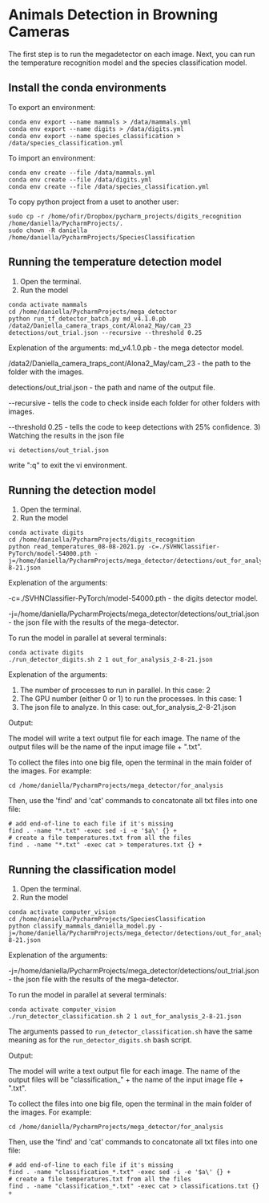 # Animals Detection in Browning Cameras

The first step is to run the megadetector on each image. Next, you can run the temperature recognition model and the species classification model.

## Install the conda environments
To export an environment:
```
conda env export --name mammals > /data/mammals.yml
conda env export --name digits > /data/digits.yml
conda env export --name species_classification > /data/species_classification.yml
```
To import an environment:
```
conda env create --file /data/mammals.yml
conda env create --file /data/digits.yml
conda env create --file /data/species_classification.yml
```
To copy python project from a uset to another user:
```
sudo cp -r /home/ofir/Dropbox/pycharm_projects/digits_recognition /home/daniella/PycharmProjects/.
sudo chown -R daniella /home/daniella/PycharmProjects/SpeciesClassification
```

## Running the temperature detection model

1) Open the terminal.
2) Run the model
```
conda activate mammals
cd /home/daniella/PycharmProjects/mega_detector
python run_tf_detector_batch.py md_v4.1.0.pb /data2/Daniella_camera_traps_cont/Alona2_May/cam_23 detections/out_trial.json --recursive --threshold 0.25
```
Explenation of the arguments:
md_v4.1.0.pb - the mega detector model.

/data2/Daniella_camera_traps_cont/Alona2_May/cam_23 - the path to the folder with the images.

detections/out_trial.json - the path and name of the output file.

--recursive - tells the code to check inside each folder for other folders with images.

--threshold 0.25 - tells the code to keep detections with 25% confidence.
3) Watching the results in the json file
```
vi detections/out_trial.json
```
write ":q" to exit the vi environment.

## Running the detection model
1) Open the terminal.
2) Run the model
```
conda activate digits
cd /home/daniella/PycharmProjects/digits_recognition
python read_temperatures_08-08-2021.py -c=./SVHNClassifier-PyTorch/model-54000.pth -j=/home/daniella/PycharmProjects/mega_detector/detections/out_for_analysis_2-8-21.json
```
Explenation of the arguments:

-c=./SVHNClassifier-PyTorch/model-54000.pth - the digits detector model.

-j=/home/daniella/PycharmProjects/mega_detector/detections/out_trial.json - the json file with the results of the mega-detector. 

To run the model in parallel at several terminals:
```
conda activate digits
./run_detector_digits.sh 2 1 out_for_analysis_2-8-21.json 
```
Explenation of the arguments:
1) The number of processes to run in parallel. In this case: 2
2) The GPU number (either 0 or 1) to run the processes. In this case: 1
3) The json file to analyze. In this case: out_for_analysis_2-8-21.json

Output:

The model will write a text output file for each image. The name of the output files will be the name of the input image file + ".txt". 

To collect the files into one big file, open the terminal in the main folder of the images. For example:
```
cd /home/daniella/PycharmProjects/mega_detector/for_analysis
```
Then, use the 'find' and 'cat' commands to concatonate all txt files into one file:
```
# add end-of-line to each file if it's missing
find . -name "*.txt" -exec sed -i -e '$a\' {} +
# create a file temperatures.txt from all the files
find . -name "*.txt" -exec cat > temperatures.txt {} +
```

## Running the classification model

1) Open the terminal.
2) Run the model
```
conda activate computer_vision
cd /home/daniella/PycharmProjects/SpeciesClassification
python classify_mammals_daniella_model.py -j=/home/daniella/PycharmProjects/mega_detector/detections/out_for_analysis_2-8-21.json
```
Explenation of the arguments:

-j=/home/daniella/PycharmProjects/mega_detector/detections/out_trial.json - the json file with the results of the mega-detector. 

To run the model in parallel at several terminals:
```
conda activate computer_vision
./run_detector_classification.sh 2 1 out_for_analysis_2-8-21.json 
```
The arguments passed to `run_detector_classification.sh` have the same meaning as for the `run_detector_digits.sh` bash script.

Output:

The model will write a text output file for each image. The name of the output files will be "classification_" + the name of the input image file + ".txt". 

To collect the files into one big file, open the terminal in the main folder of the images. For example:
```
cd /home/daniella/PycharmProjects/mega_detector/for_analysis
```
Then, use the 'find' and 'cat' commands to concatonate all txt files into one file:
```
# add end-of-line to each file if it's missing
find . -name "classification_*.txt" -exec sed -i -e '$a\' {} +
# create a file temperatures.txt from all the files
find . -name "classification_*.txt" -exec cat > classifications.txt {} +
```




